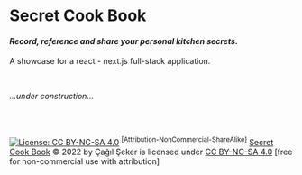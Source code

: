 # Secret Cook Book

#### _Record, reference and share your personal kitchen secrets._

A showcase for a react - next.js full-stack application.

<br />

_...under construction..._

<br />
<br />

[![License: CC BY-NC-SA 4.0](https://img.shields.io/badge/License-CC%20BY--NC--SA%204.0-green?style=for-the-badge)](https://creativecommons.org/licenses/by-nc-nd/4.0/) <sup>[Attribution-NonCommercial-ShareAlike]</sup>
[Secret Cook Book](https://github.com/cagils/personal-cook-book) © 2022 by Çağıl Şeker is licensed under [CC BY-NC-SA 4.0](http://creativecommons.org/licenses/by-nc-sa/4.0/) [free for non-commercial use with attribution]

